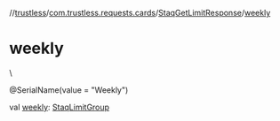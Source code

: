 //[trustless](../../../index.md)/[com.trustless.requests.cards](../index.md)/[StaqGetLimitResponse](index.md)/[weekly](weekly.md)

# weekly

\

@SerialName(value = &quot;Weekly&quot;)

val [weekly](weekly.md): [StaqLimitGroup](../-staq-limit-group/index.md)
